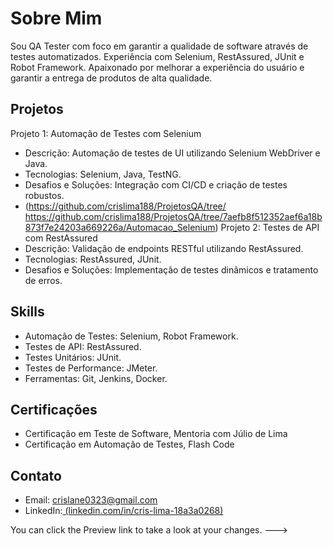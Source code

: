 # Sobre Mim
Sou QA Tester com foco em garantir a qualidade de software através de testes automatizados. Experiência com Selenium, RestAssured, JUnit e Robot Framework. Apaixonado por melhorar a experiência do usuário e garantir a entrega de produtos de alta qualidade.

## Projetos

Projeto 1: Automação de Testes com Selenium
- Descrição: Automação de testes de UI utilizando Selenium WebDriver e Java.
- Tecnologias: Selenium, Java, TestNG.
- Desafios e Soluções: Integração com CI/CD e criação de testes robustos.
- (https://github.com/crislima188/ProjetosQA/tree/
https://github.com/crislima188/ProjetosQA/tree/7aefb8f512352aef6a18b873f7e24203a669226a/Automacao_Selenium)
Projeto 2: Testes de API com RestAssured
- Descrição: Validação de endpoints RESTful utilizando RestAssured.
- Tecnologias: RestAssured, JUnit.
- Desafios e Soluções: Implementação de testes dinâmicos e tratamento de erros.


## Skills
- Automação de Testes: Selenium, Robot Framework.
- Testes de API: RestAssured.
- Testes Unitários: JUnit.
- Testes de Performance: JMeter.
- Ferramentas: Git, Jenkins, Docker.

## Certificações
- Certificação em Teste de Software, Mentoria com Júlio de Lima
- Certificação em Automação de Testes, Flash Code

## Contato
- Email: crislane0323@gmail.com
- LinkedIn:[ (linkedin.com/in/cris-lima-18a3a0268)](https://www.linkedin.com/in/cris-lima-18a3a0268?lipi=urn%3Ali%3Apage%3Ad_flagship3_profile_view_base_contact_details%3BAsEXi9HmSuCr7lgRokXgdg%3D%3D)

You can click the Preview link to take a look at your changes.
--->
